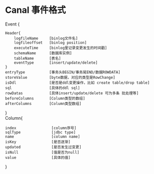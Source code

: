 # Canal 事件格式

Event {

    Header{
        logfileName     [binlog文件名]
        logfileoffset   [binlog position]
        executeTime     [binlog里记录变更发生的时间戳]
        schemaName      [数据库实例]
        tableName       [表名]
        eventType       [insert/update/delete]
    }
    entryType           [事务头BEGIN/事务尾END/数据ROWDATA]
    storeValue          [byte数据，对应的类型是RowChange]
    isDdl               [是否是ddl变更操作，比如 create table/drop table]
    sql                 [具体的ddl sql]
    rowDatas            [具体insert/update/delete 可为多条 批处理等]
    beforeColumns       [Column类型的数组]
    afterColumns        [Column类型数组]
    
}  
Column{

    index                [column序号]
    sqlType              [jdbc type]
    name                 [column name]
    isKey                [是否逐渐]
    updated              [是否发生过变更]
    isNull               [值是否为null]
    value                [具体的值]
    
}     
   